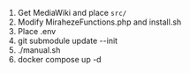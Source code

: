 1. Get MediaWiki and place `src/`
2. Modify MirahezeFunctions.php and install.sh
3. Place .env
4. git submodule update --init
5. ./manual.sh
6. docker compose up -d